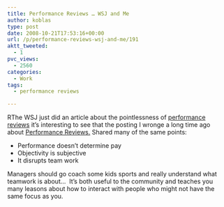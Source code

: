 ```yaml
---
title: Performance Reviews … WSJ and Me
author: koblas
type: post
date: 2008-10-21T17:53:16+00:00
url: /p/performance-reviews-wsj-and-me/191
aktt_tweeted:
  - 1
pvc_views:
  - 2560
categories:
  - Work
tags:
  - performance reviews

---
```

RThe WSJ just did an article about the pointlessness of [performance reviews][1] it&#8217;s interesting to see that the posting I wronge a long time ago about [Performance Reviews.][2] Shared many of the same points:

  * Performance doesn&#8217;t determine pay
  * Objectivity is subjective
  * It disrupts team work

Managers should go coach some kids sports and really understand what teamwork is about&#8230;  It&#8217;s both useful to the community and teaches you many leasons about how to interact with people who might not have the same focus as you.

 [1]: http://online.wsj.com/article/SB122426318874844933.html
 [2]: http://www.skitoy.com/p/performance-reviews-a-proposal/132
